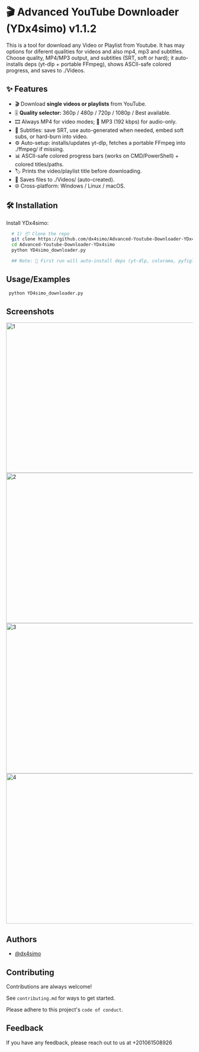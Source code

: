 
# 🎬 Advanced YouTube Downloader (YDx4simo) v1.1.2

This is a tool for download any Video or Playlist from Youtube. It has may options for diferent qualities for videos and also mp4, mp3 and subtitles.
Choose quality, MP4/MP3 output, and subtitles (SRT, soft or hard); it auto-installs deps (yt-dlp + portable FFmpeg), shows ASCII-safe colored progress, and saves to ./Videos.



## ✨ Features

- 🎬 Download **single videos or playlists** from YouTube.
- 🎚️ **Quality selector:** 360p / 480p / 720p / 1080p / Best available.
- 🎞️ Always MP4 for video modes; 🎵 MP3 (192 kbps) for audio-only.
- 📝 Subtitles: save SRT, use auto-generated when needed, embed soft subs, or hard-burn into video.
- ⚙️ Auto-setup: installs/updates yt-dlp, fetches a portable FFmpeg into ./ffmpeg/ if missing.
- 📊 ASCII-safe colored progress bars (works on CMD/PowerShell) + colored titles/paths.
- 🏷️ Prints the video/playlist title before downloading.
- 📁 Saves files to ./Videos/ (auto-created).
- 🌐 Cross-platform: Windows / Linux / macOS.


## 🛠️ Installation

Install YDx4simo:

```bash
  # 1) 📦 Clone the repo
  git clone https://github.com/dx4simo/Advanced-Youtube-Downloader-YDx4simo.git
  cd Advanced-Youtube-Downloader-YDx4simo
  python YD4simo_downloader.py

  ## Note: 🚀 First run will auto-install deps (yt-dlp, colorama, pyfiglet) and fetch a portable FFmpeg into ./ffmpeg/ if missing. 
```
    
## Usage/Examples

```bash
 python YD4simo_downloader.py
```


## Screenshots

<img width="753" height="405" alt="1" src="https://github.com/user-attachments/assets/1c777271-9252-4c1a-99f0-29f6c2348182" />
<img width="753" height="405" alt="2" src="https://github.com/user-attachments/assets/9e350237-095d-439b-8b28-fa032b392f46" />
<img width="753" height="405" alt="3" src="https://github.com/user-attachments/assets/7defabd2-10e3-4bd1-bdb8-e5b0489a787a" />
<img width="753" height="405" alt="4" src="https://github.com/user-attachments/assets/65948108-53a8-492d-bec4-d3c36df7aca4" />




## Authors

- [@dx4simo](https://github.com/dx4simo)


## Contributing

Contributions are always welcome!

See `contributing.md` for ways to get started.

Please adhere to this project's `code of conduct`.


## Feedback

If you have any feedback, please reach out to us at +201061508926

